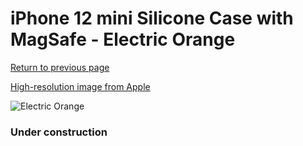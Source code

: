 # iPhone 12 mini Silicone Case with MagSafe - Electric Orange

[Return to previous page](/iphone_12)

[High-resolution image from Apple](https://store.storeimages.cdn-apple.com/8756/as-images.apple.com/is/MKTN3?wid=4500&hei=4500&fmt=png)

<div style="width: 384px"><img src="/everysource/MKTN3.png" alt="Electric Orange"></div>

### Under construction
